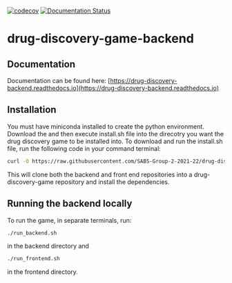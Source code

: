 [![codecov](https://codecov.io/gh/SABS-Group-2-2021-22/drug-discovery-game-backend/branch/main/graph/badge.svg?token=8521K2DNMB)](https://codecov.io/gh/SABS-Group-2-2021-22/drug-discovery-game-backend)
[![Documentation Status](https://readthedocs.org/projects/drug-discovery-backend/badge/?version=latest)](https://drug-discovery-backend.readthedocs.io/en/latest/?badge=latest)

# drug-discovery-game-backend
## Documentation 
Documentation can be found here: [https://drug-discovery-backend.readthedocs.io](https://drug-discovery-backend.readthedocs.io)

## Installation
You must have miniconda installed to create the python environment.
Download the and then execute install.sh file into the direcotry you want the drug discovery game to be installed into. To download and run the install.sh file, run the following code in your command terminal:

```bash
curl -O https://raw.githubusercontent.com/SABS-Group-2-2021-22/drug-discovery-game-backend/225-adding-installation-file-for-easy-install/install.sh && chmod +x install.sh && ./install.sh
```

This will clone both the backend and front end repositories into a drug-discovery-game repository and install the dependencies.

## Running the backend locally

To run the game, in separate terminals, run:

```bash
./run_backend.sh
```


in the backend directory and 

```bash
./run_frontend.sh
```

 in the frontend directory. 




